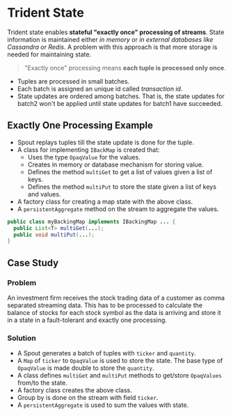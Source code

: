 # Trident State

Trident state enables **stateful "exactly once" processing of streams**. State information is maintained either *in memory* or *in external databases like Cassandra or Redis*. A problem with this approach is that more storage is needed for maintaining state.

> "Exactly once" processing means **each tuple is processed only once**.

* Tuples are processed in small batches.
* Each batch is assigned an unique id called *transaction id*.
* State updates are ordered among batches. That is, the state updates for batch2 won't be applied until state updates for batch1 have succeeded.

## Exactly One Processing Example

* Spout replays tuples till the state update is done for the tuple.
* A class for implementing `IBackMap` is created that:
  * Uses the type `OpaqValue` for the values.
  * Creates in memory or database mechanism for storing value.
  * Defines the method `multiGet` to get a list of values given a list of keys.
  * Defines the method `multiPut` to store the state given a list of keys and values.
* A factory class for creating a map state with the above class.
* A `persistentAggregate` method on the stream to aggregate the values.

```java
public class myBackingMap implements IBackingMap ... {
  public List<T> multiGet(...);
  public void multiPut(...);
}
```

## Case Study

### Problem

An investment firm receives the stock trading data of a customer as comma separated streaming data. This has to be processed to calculate the balance of stocks for each stock symbol as the data is arriving and store it in a state in a fault-tolerant and exactly one processing.

### Solution

* A Spout generates a batch of tuples with `ticker` and `quantity`.
* A `Map` of `ticker` to `OpaqValue` is used to store the state. The base type of `OpaqValue` is made double to store the `quantity`.
* A class defines `multiGet` and `multiPut` methods to get/store `OpaqValues` from/to the state.
* A factory class creates the above class.
* Group by is done on the stream with field `ticker`.
* A `persistentAggregate` is used to sum the values with state.


